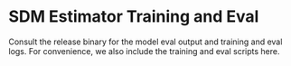 # SDM Estimator Training and Eval

Consult the release binary for the model eval output and training and eval logs. For convenience, we also include the training and eval scripts here.
